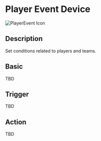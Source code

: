 # Player Event Device

![PlayerEvent Icon](../../images/DeviceIcons/Device_PlayerEvent.png)

## Description

Set conditions related to players and teams.

## Basic

TBD

## Trigger

TBD

## Action

TBD
